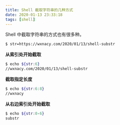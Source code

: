 ```yaml
---
title: Shell 截取字符串的几种方式
date: 2020-01-13 23:33:18
tags: [shell]
---
```


Shell 中截取字符串的方式也有很多种。

<!-- more -->
<!-- toc -->

```bash
$ str=https://wxnacy.com/2020/01/13/shell-substr
```

**从索引处开始截取**

```bash
$ echo ${str:6}
//wxnacy.com/2020/01/13/shell-substr
```

**截取指定长度**

```bash
$ echo ${str:6:8}
//wxnacy
```

**从右边索引处开始截取**

```bash
$ echo ${str:0-6}
substr
```
